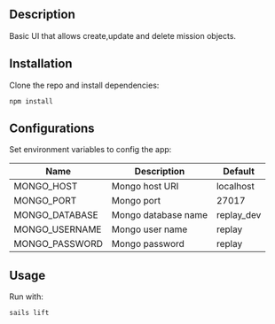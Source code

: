   ## Description
Basic UI that allows create,update and delete mission objects.

## Installation

Clone the repo and install dependencies:
```
npm install
```

## Configurations
Set environment variables to config the app:

| Name              | Description                  | Default    |
|-------------------|------------------------------|------------|
| MONGO_HOST        | Mongo host URI               | localhost  |
| MONGO_PORT        | Mongo port                   | 27017      |
| MONGO_DATABASE    | Mongo database name          | replay_dev |
| MONGO_USERNAME    | Mongo user name              | replay     |
| MONGO_PASSWORD    | Mongo password               | replay     |

## Usage
Run with:
```
sails lift
```
